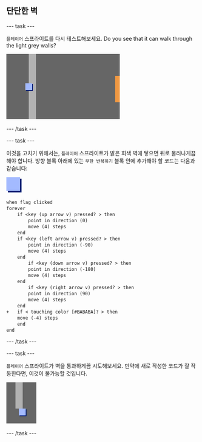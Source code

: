 ## 단단한 벽

\--- task \---

`플레이어` 스프라이트를 다시 테스트해보세요. Do you see that it can walk through the light grey walls?

![스크린샷](images/world-walls.png)

\--- /task \---

\--- task \---

이것을 고치기 위해서는, `플레이어` 스프라이트가 밝은 회색 벽에 닿으면 뒤로 물러나게끔 해야 합니다. 방향 블록 아래에 있는 `무한 반복하기` 블록 안에 추가해야 할 코드는 다음과 같습니다:

![플레이어](images/player.png)

```blocks3
when flag clicked
forever
    if <key (up arrow v) pressed? > then
        point in direction (0)
        move (4) steps
    end
    if <key (left arrow v) pressed? > then
        point in direction (-90)
        move (4) steps
    end
        if <key (down arrow v) pressed? > then
        point in direction (-180)
        move (4) steps
    end
        if <key (right arrow v) pressed? > then
        point in direction (90)
        move (4) steps
    end
+   if < touching color [#BABABA]? > then
    move (-4) steps
    end
end
```

\--- /task \---

\--- task \---

`플레이어` 스프라이트가 벽을 통과하게끔 시도해보세요. 만약에 새로 작성한 코드가 잘 작동한다면, 이것이 불가능할 것입니다.

![스크린샷](images/world-walls-test.png)

\--- /task \---